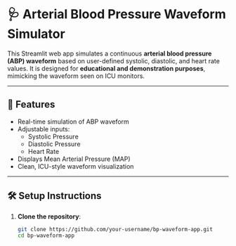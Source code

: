 
# 🩺 Arterial Blood Pressure Waveform Simulator

This Streamlit web app simulates a continuous **arterial blood pressure (ABP) waveform** based on user-defined systolic, diastolic, and heart rate values. It is designed for **educational and demonstration purposes**, mimicking the waveform seen on ICU monitors.

---

## 🚀 Features

- Real-time simulation of ABP waveform
- Adjustable inputs:
  - Systolic Pressure
  - Diastolic Pressure
  - Heart Rate
- Displays Mean Arterial Pressure (MAP)
- Clean, ICU-style waveform visualization

---

## 🛠️ Setup Instructions

1. **Clone the repository**:
   ```bash
   git clone https://github.com/your-username/bp-waveform-app.git
   cd bp-waveform-app
   ```
